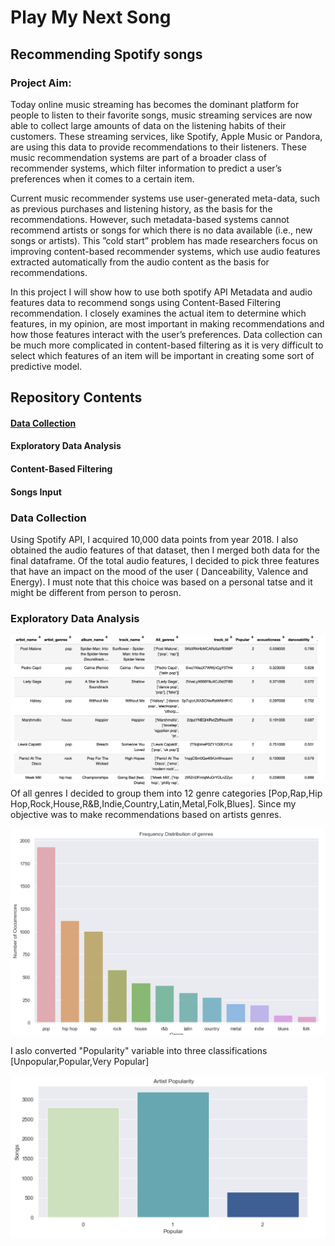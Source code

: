 # Play My Next Song
## Recommending Spotify songs 
### Project Aim: 
Today online music streaming has becomes the dominant platform for people to listen to their favorite songs, music streaming services are now able to collect large amounts of data on the listening habits of their customers. These streaming services, like Spotify, Apple Music or Pandora, are using this data to provide recommendations to their listeners. These music recommendation systems are part of a broader class of recommender systems, which filter information to predict a user’s preferences when it comes to a certain item. 

Current music recommender systems use user-generated meta-data, such as previous purchases and listening history, as the basis for the recommendations. However, such metadata-based systems cannot recommend artists or songs for which there is no data available (i.e., new songs or artists). This ”cold start” problem has made researchers focus on improving content-based recommender systems, which use audio features extracted automatically from the audio content as the basis for recommendations.

In this project I will show how to use both spotify API Metadata and audio features data to recommend songs using Content-Based Filtering recommendation. I closely examines the actual item to determine which features, in my opinion, are most important in making recommendations and how those features interact with the user’s preferences. Data collection can be much more complicated in content-based filtering as it is very difficult to select which features of an item will be important in creating some sort of predictive model.

## Repository Contents

#### [Data Collection](https://github.com/moudi85/Music-Recommender-/blob/master/README.md#data-collection-1)
#### Exploratory Data Analysis
#### Content-Based Filtering
#### Songs Input

### Data Collection 
Using Spotify API, I acquired 10,000 data points from year 2018. I also obtained the audio features of that dataset, then I merged both data for the final dataframe. Of the total audio features, I decided to pick three features that have an impact on the mood of the user ( Danceability, Valence and Energy). I must note that this choice was based on a personal tatse and it might be different from person to perosn.


### Exploratory Data Analysis

![Optional Text](https://github.com/moudi85/Music-Recommender-/blob/master/Images/Spotifinal%20DF.png)
Of all genres I decided to group them into 12 genre categories [Pop,Rap,Hip Hop,Rock,House,R&B,Indie,Country,Latin,Metal,Folk,Blues]. Since my objective was to make recommendations based on artists genres.

![Optional Text](https://github.com/moudi85/Music-Recommender-/blob/master/Images/Genres%20Distributions%20.png)

I aslo converted "Popularity" variable into three classifications [Unpopular,Popular,Very Popular]

![Optional Text](https://github.com/moudi85/Music-Recommender-/blob/master/Images/Artist%20Popularity%20.png)







